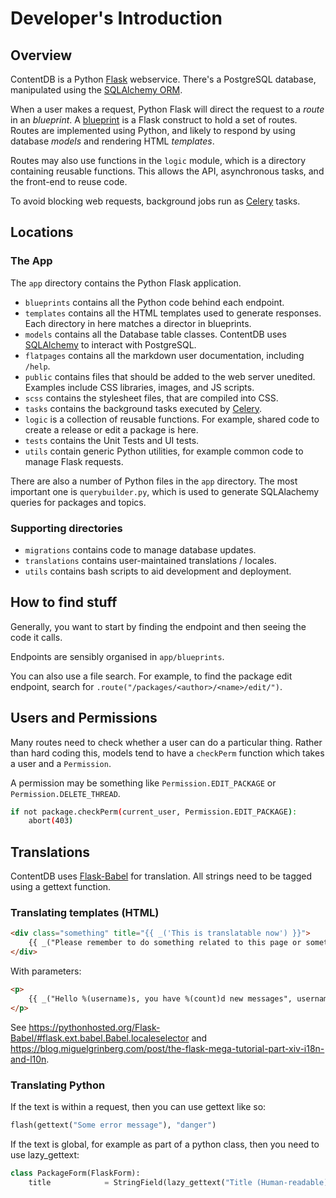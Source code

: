 # Developer's Introduction

## Overview 

ContentDB is a Python [Flask](https://flask.palletsprojects.com/en/2.0.x/) webservice.
There's a PostgreSQL database, manipulated using the [SQLAlchemy ORM](https://docs.sqlalchemy.org/en/14/). 

When a user makes a request, Python Flask will direct the request to a *route* in an *blueprint*. 
A [blueprint](https://flask.palletsprojects.com/en/2.0.x/blueprints/) is a Flask construct to hold a set of routes.
Routes are implemented using Python, and likely to respond by using database *models* and rendering HTML *templates*.

Routes may also use functions in the `logic` module, which is a directory containing reusable functions. This
allows the API, asynchronous tasks, and the front-end to reuse code. 

To avoid blocking web requests, background jobs run as
[Celery](https://docs.celeryproject.org/en/stable/getting-started/introduction.html) tasks.


## Locations

### The App

The `app` directory contains the Python Flask application.

* `blueprints` contains all the Python code behind each endpoint.
* `templates` contains all the HTML templates used to generate responses. Each directory in here matches a director in blueprints.
* `models` contains all the Database table classes. ContentDB uses [SQLAlchemy](https://docs.sqlalchemy.org/en/14/) to interact with PostgreSQL.
* `flatpages` contains all the markdown user documentation, including `/help`.
* `public` contains files that should be added to the web server unedited. Examples include CSS libraries, images, and JS scripts.
* `scss` contains the stylesheet files, that are compiled into CSS.
* `tasks` contains the background tasks executed by [Celery](https://docs.celeryproject.org/en/stable/getting-started/introduction.html).
* `logic` is a collection of reusable functions. For example, shared code to create a release or edit a package is here.
* `tests` contains the Unit Tests and UI tests.
* `utils` contain generic Python utilities, for example common code to manage Flask requests.

There are also a number of Python files in the `app` directory. The most important one is `querybuilder.py`,
which is used to generate SQLAlachemy queries for packages and topics.

### Supporting directories

* `migrations` contains code to manage database updates.
* `translations` contains user-maintained translations / locales.
* `utils` contains bash scripts to aid development and deployment.


## How to find stuff

Generally, you want to start by finding the endpoint and then seeing the code it calls.

Endpoints are sensibly organised in `app/blueprints`.

You can also use a file search. For example, to find the package edit endpoint, search for `.route("/packages/<author>/<name>/edit/")`.


## Users and Permissions

Many routes need to check whether a user can do a particular thing. Rather than hard coding this,
models tend to have a `checkPerm` function which takes a user and a `Permission`.

A permission may be something like `Permission.EDIT_PACKAGE` or `Permission.DELETE_THREAD`.

```bash
if not package.checkPerm(current_user, Permission.EDIT_PACKAGE):
    abort(403)
```


## Translations

ContentDB uses [Flask-Babel](https://flask-babel.tkte.ch/) for translation. All strings need to be tagged using
a gettext function.

### Translating templates (HTML)

```html
<div class="something" title="{{ _('This is translatable now') }}">
	{{ _("Please remember to do something related to this page or something") }}
</div>
```

With parameters:

```html
<p>
	{{ _("Hello %(username)s, you have %(count)d new messages", username=username, count=count) }}
</p>
```

See <https://pythonhosted.org/Flask-Babel/#flask.ext.babel.Babel.localeselector> and
<https://blog.miguelgrinberg.com/post/the-flask-mega-tutorial-part-xiv-i18n-and-l10n>.

### Translating Python

If the text is within a request, then you can use gettext like so:

```py
flash(gettext("Some error message"), "danger")
```

If the text is global, for example as part of a python class, then you need to use lazy_gettext:

```py
class PackageForm(FlaskForm):
	title            = StringField(lazy_gettext("Title (Human-readable)"), [InputRequired(), Length(1, 100)])
```
